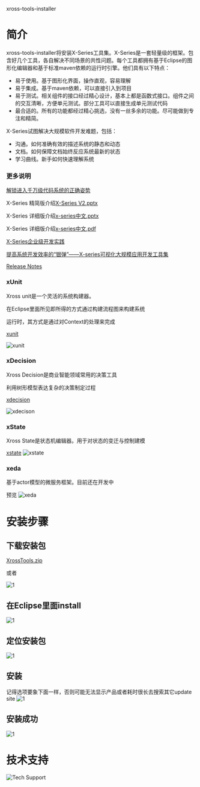xross-tools-installer

# 简介
xross-tools-installer将安装X-Series工具集。X-Series是一套轻量级的框架。包含好几个工具，各自解决不同场景的共性问题。每个工具都拥有基于Eclipse的图形化编辑器和基于标准maven依赖的运行时引擎。他们具有以下特点：
* 易于使用。基于图形化界面，操作直观，容易理解
* 易于集成。基于maven依赖，可以直接引入到项目
* 易于测试。相关组件的接口经过精心设计，基本上都是函数式接口。组件之间的交互清晰，方便单元测试。部分工具可以直接生成单元测试代码
* 最合适的。所有的功能都经过精心挑选，没有一丝多余的功能。尽可能做到专注和精简。

X-Series试图解决大规模软件开发难题，包括：
* 沟通。如何准确有效的描述系统的静态和动态
* 文档。如何保障文档始终反应系统最新的状态
* 学习曲线。新手如何快速理解系统

### 更多说明
[解锁进入千万级代码系统的正确姿势](https://v.qq.com/x/page/c0340vrpod1.html)

X-Series 精简版介绍[X-Series V2.pptx](https://github.com/hejiehui/xross-tools-installer/blob/master/doc/X-series%20V2.pptx)

X-Series 详细版介绍[x-series中文.pptx](https://github.com/hejiehui/xross-tools-installer/blob/master/doc/X-Series%20-%20%E4%B8%AD%E6%96%87.pptx)

X-Series 详细版介绍[x-series中文.pdf](https://github.com/hejiehui/xross-tools-installer/blob/master/doc/X-Series%20-%20%E4%B8%AD%E6%96%87.pdf)

[X-Series企业级开发实践](https://my.oschina.net/hejiehui/blog/888635)

[提高系统开发效率的“银弹”——X-series可视化大规模应用开发工具集 ](http://blog.csdn.net/ctrip_tech/article/details/53337622)

[Release Notes](https://github.com/hejiehui/xross-tools-installer/wiki/Release-Notes)

### xUnit
Xross unit是一个灵活的系统构建器。

在Eclipse里面所见即所得的方式通过构建流程图来构建系统

运行时，其方式是通过对Context的处理来完成

[xunit](https://github.com/hejiehui/xUnit)

![xunit](https://github.com/hejiehui/xUnit/raw/master/doc/overview.png)

### xDecision
Xross Decision是商业智能领域常用的决策工具

利用树形模型表达复杂的决策制定过程

[xdecision](https://github.com/hejiehui/xDecision)

![xdecison](https://github.com/hejiehui/xDecision/blob/master/doc/overview.png)

### xState
Xross State是状态机编辑器。用于对状态的变迁与控制建模

[xstate](https://github.com/hejiehui/xState)
![xstate](https://github.com/hejiehui/xState/raw/master/doc/overview.png)

### xeda
基于actor模型的微服务框架。目前还在开发中

预览
![xeda](https://github.com/hejiehui/xross-tools-installer/blob/master/doc/xeda.PNG)

# 安装步骤

## 下载安装包
[XrossTools.zip](https://github.com/hejiehui/xross-tools-installer/raw/master/installer/XrossTools.zip)

或者

![1](https://github.com/hejiehui/xross-tools-installer/blob/master/doc/install_2.png)

## 在Eclipse里面install
![1](https://github.com/hejiehui/xross-tools-installer/blob/master/doc/install_1.png)

## 定位安装包
![1](https://github.com/hejiehui/xross-tools-installer/blob/master/doc/install_3.png)

## 安装
记得选项要象下面一样，否则可能无法显示产品或者耗时很长去搜索其它update site
![1](https://github.com/hejiehui/xross-tools-installer/blob/master/doc/install_4.png)

## 安装成功
![1](https://github.com/hejiehui/xross-tools-installer/blob/master/doc/install_5.png)

# 技术支持
![Tech Support](https://github.com/hejiehui/xross-tools-installer/blob/master/doc/x-series-tech-support.png)
